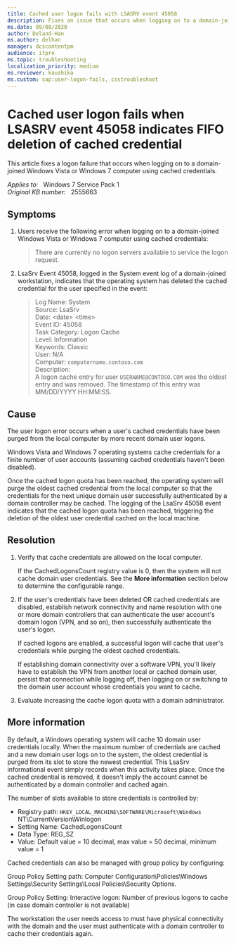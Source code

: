 ```yaml
---
title: Cached user logon fails with LSASRV event 45058
description: Fixes an issue that occurs when logging on to a domain-joined Windows Vista or Windows 7 computer using cached credentials.
ms.date: 09/08/2020
author: Deland-Han
ms.author: delhan
manager: dcscontentpm
audience: itpro
ms.topic: troubleshooting
localization_priority: medium
ms.reviewer: kaushika
ms.custom: sap:user-logon-fails, csstroubleshoot
---
```

# Cached user logon fails when LSASRV event 45058 indicates FIFO deletion of cached credential

This article fixes a logon failure that occurs when logging on to a domain-joined Windows Vista or Windows 7 computer using cached credentials.

_Applies to:_ &nbsp; Windows 7 Service Pack 1  
_Original KB number:_ &nbsp; 2555663

## Symptoms

1. Users receive the following error when logging on to a domain-joined Windows Vista or Windows 7 computer using cached credentials:

    > There are currently no logon servers available to service the logon request.

2. LsaSrv Event 45058, logged in the System event log of a domain-joined workstation, indicates that the operating system has deleted the cached credential for the user specified in the event:

    > Log Name: System  
    Source: LsaSrv  
    Date: \<date> \<time>  
    Event ID: 45058  
    Task Category: Logon Cache  
    Level: Information  
    Keywords: Classic  
    User: N/A  
    Computer: `computername.contoso.com`  
    Description:  
    A logon cache entry for user `USERNAME@CONTOSO.COM` was the oldest entry and was removed. The timestamp of this entry was MM/DD/YYYY HH:MM:SS.

## Cause

The user logon error occurs when a user's cached credentials have been purged from the local computer by more recent domain user logons.

Windows Vista and Windows 7 operating systems cache credentials for a finite number of user accounts (assuming cached credentials haven't been disabled).

Once the cached logon quota has been reached, the operating system will purge the oldest cached credential from the local computer so that the credentials for the next unique domain user successfully authenticated by a domain controller may be cached. The logging of the LsaSrv 45058 event indicates that the cached logon quota has been reached, triggering the deletion of the oldest user credential cached on the local machine.

## Resolution

1. Verify that cache credentials are allowed on the local computer.

    If the CachedLogonsCount registry value is 0, then the system will not cache domain user credentials. See the **More information** section below to determine the configurable range.  

2. If the user's credentials have been deleted OR cached credentials are disabled, establish network connectivity and name resolution with one or more domain controllers that can authenticate the user account's domain logon (VPN, and so on), then successfully authenticate the user's logon.

    If cached logons are enabled, a successful logon will cache that user's credentials while purging the oldest cached credentials.

    If establishing domain connectivity over a software VPN, you'll likely have to establish the VPN from another local or cached domain user, persist that connection while logging off, then logging on or switching to the domain user account whose credentials you want to cache.

3. Evaluate increasing the cache logon quota with a domain administrator.

## More information

By default, a Windows operating system will cache 10 domain user credentials locally. When the maximum number of credentials are cached and a new domain user logs on to the system, the oldest credential is purged from its slot to store the newest credential. This LsaSrv informational event simply records when this activity takes place. Once the cached credential is removed, it doesn't imply the account cannot be authenticated by a domain controller and cached again.

The number of slots available to store credentials is controlled by:

- Registry path: `HKEY_LOCAL_MACHINE\SOFTWARE\Microsoft\Windows` NT\CurrentVersion\Winlogon
- Setting Name: CachedLogonsCount
- Data Type: REG_SZ
- Value: Default value = 10 decimal, max value = 50 decimal, minimum value = 1

Cached credentials can also be managed with group policy by configuring:

Group Policy Setting path: Computer Configuration\Policies\Windows Settings\Security Settings\Local Policies\Security Options.

Group Policy Setting: Interactive logon: Number of previous logons to cache (in case domain controller is not available)

The workstation the user needs access to must have physical connectivity with the domain and the user must authenticate with a domain controller to cache their credentials again.
